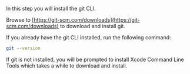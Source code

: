 In this step you will install the git CLI.

Browse to [https://git-scm.com/downloads](https://git-scm.com/downloads) to download and install git.

If you already have the git CLI installed, run the following command:

```sh
git --version
```

If git is not installed, you will be prompted to install Xcode Command Line Tools which takes a while to download and install.